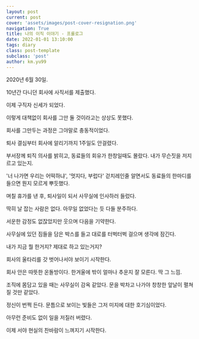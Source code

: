 ```yaml
---
layout: post
current: post
cover: 'assets/images/post-cover-resignation.png'
navigation: True
title: 나의 이직 이야기 - 프롤로그
date: 2022-01-01 13:10:00
tags: diary
class: post-template
subclass: 'post'
author: km.yu99
---
```


2020년 6월 30일. 

10년간 다니던 회사에 사직서를 제출했다. 

이제 구직자 신세가 되었다.

이렇게 대책없이 회사를 그만 둘 것이라고는 상상도 못했다.

회사를 그만두는 과정은 그야말로 충동적이었다.

퇴사 결심부터 회사에 알리기까지 1주일도 안걸렸다.

부서장께 퇴직 의사를 밝히고, 동료들의 회유가 한창일때도 몰랐다. 내가 무슨짓을 저지르고 있는지.

'너 나가면 우리는 어떡하냐', '멋지다, 부럽다'  걷치레인줄 알면서도 동료들의 한마디를 들으면 뭔지 모르게 뿌듯했다.

며칠 휴가를 낸 후, 퇴사일이 되서 사무실에 인사하러 들렀다.

딱히 날 잡는 사람은 없다. 아무일 없었다는 듯 다들 분주하다.

서운한 감정도 없잖았지만 웃으며 다음을 기약한다.



사무실에 있던 짐들을 담은 박스를 들고 대로를 터벅터벅 걸으며 생각에 잠긴다.

내가 지금 뭘 한거지? 제대로 하고 있는거지?

회사의 울타리를 갓 벗어나서야 보이기 시작한다.

회사 안은 따뜻한 온돌방이다. 한겨울에 밖이 얼마나 추운지 잘 모른다. 딱 그 느낌.



조직에 몸담고 있을 때는 사무실이 감옥 같았다. 문을 박차고 나가야 창창한 앞날이 펼쳐질 것만 같았다.

정신이 번쩍 든다. 문틈으로 보이는 빛들은 그저 미지에 대한 호기심이었다.

아무런 준비도 없이 일을 저질러 버렸다.

이제 서야 현실의 찬바람이 느껴지기 시작한다.
